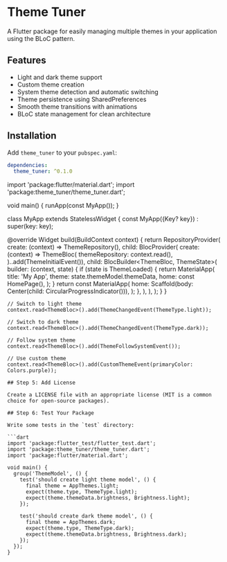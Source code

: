 # Theme Tuner

A Flutter package for easily managing multiple themes in your application using the BLoC pattern.

## Features

- Light and dark theme support
- Custom theme creation
- System theme detection and automatic switching
- Theme persistence using SharedPreferences
- Smooth theme transitions with animations
- BLoC state management for clean architecture

## Installation

Add `theme_tuner` to your `pubspec.yaml`:

```yaml
dependencies:
  theme_tuner: ^0.1.0

```

import 'package:flutter/material.dart';
import 'package:theme_tuner/theme_tuner.dart';

void main() {
  runApp(const MyApp());
}

class MyApp extends StatelessWidget {
  const MyApp({Key? key}) : super(key: key);

  @override
  Widget build(BuildContext context) {
    return RepositoryProvider(
      create: (context) => ThemeRepository(),
      child: BlocProvider(
        create: (context) => ThemeBloc(
          themeRepository: context.read<ThemeRepository>(),
        )..add(ThemeInitialEvent()),
        child: BlocBuilder<ThemeBloc, ThemeState>(
          builder: (context, state) {
            if (state is ThemeLoaded) {
              return MaterialApp(
                title: 'My App',
                theme: state.themeModel.themeData,
                home: const HomePage(),
              );
            }
            return const MaterialApp(
              home: Scaffold(body: Center(child: CircularProgressIndicator())),
            );
          },
        ),
      ),
    );
  }
}

```
// Switch to light theme
context.read<ThemeBloc>().add(ThemeChangedEvent(ThemeType.light));

// Switch to dark theme
context.read<ThemeBloc>().add(ThemeChangedEvent(ThemeType.dark));

// Follow system theme
context.read<ThemeBloc>().add(ThemeFollowSystemEvent());

// Use custom theme
context.read<ThemeBloc>().add(CustomThemeEvent(primaryColor: Colors.purple));

## Step 5: Add License

Create a LICENSE file with an appropriate license (MIT is a common choice for open-source packages).

## Step 6: Test Your Package

Write some tests in the `test` directory:

```dart
import 'package:flutter_test/flutter_test.dart';
import 'package:theme_tuner/theme_tuner.dart';
import 'package:flutter/material.dart';

void main() {
  group('ThemeModel', () {
    test('should create light theme model', () {
      final theme = AppThemes.light;
      expect(theme.type, ThemeType.light);
      expect(theme.themeData.brightness, Brightness.light);
    });

    test('should create dark theme model', () {
      final theme = AppThemes.dark;
      expect(theme.type, ThemeType.dark);
      expect(theme.themeData.brightness, Brightness.dark);
    });
  });
}